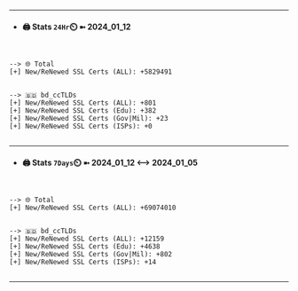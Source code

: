 

---
- #### 🖨️ **Stats** `24Hr`⏲️ ➼ 2024_01_12
```console


--> 🌐 Total
[+] New/ReNewed SSL Certs (ALL): +5829491


--> 🇧🇩 bd_ccTLDs
[+] New/ReNewed SSL Certs (ALL): +801
[+] New/ReNewed SSL Certs (Edu): +382
[+] New/ReNewed SSL Certs (Gov|Mil): +23
[+] New/ReNewed SSL Certs (ISPs): +0


```

---
- #### 🖨️ **Stats** `7Days`⏲️ ➼ 2024_01_12 <--> 2024_01_05
```console


--> 🌐 Total
[+] New/ReNewed SSL Certs (ALL): +69074010


--> 🇧🇩 bd_ccTLDs
[+] New/ReNewed SSL Certs (ALL): +12159
[+] New/ReNewed SSL Certs (Edu): +4638
[+] New/ReNewed SSL Certs (Gov|Mil): +802
[+] New/ReNewed SSL Certs (ISPs): +14


```

---

